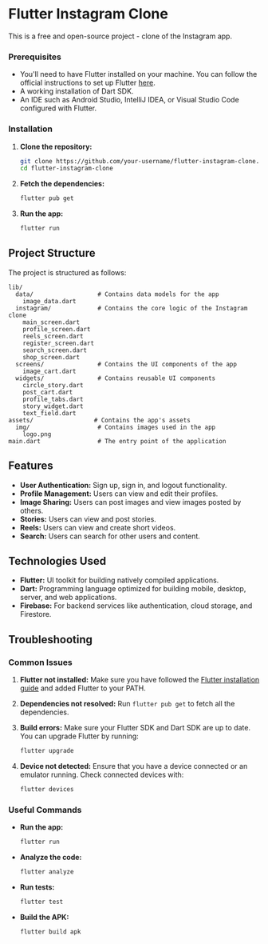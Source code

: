# Flutter Instagram Clone

This is a free and open-source project - clone of the Instagram app.

### Prerequisites

* You'll need to have Flutter installed on your machine. You can follow the official instructions to set up Flutter [here](https://docs.flutter.dev/get-started/install).
* A working installation of Dart SDK.
* An IDE such as Android Studio, IntelliJ IDEA, or Visual Studio Code configured with Flutter.

### Installation

1. **Clone the repository:**
   ```bash
   git clone https://github.com/your-username/flutter-instagram-clone.git
   cd flutter-instagram-clone
   ```
2. **Fetch the dependencies:**
   ```bash
   flutter pub get
   ```
3. **Run the app:**
   ```bash
   flutter run
   ```

## Project Structure

The project is structured as follows:

```
lib/
  data/                  # Contains data models for the app
    image_data.dart
  instagram/             # Contains the core logic of the Instagram clone
    main_screen.dart
    profile_screen.dart
    reels_screen.dart
    register_screen.dart
    search_screen.dart
    shop_screen.dart
  screens/               # Contains the UI components of the app
    image_cart.dart
  widgets/               # Contains reusable UI components
    circle_story.dart
    post_cart.dart
    profile_tabs.dart
    story_widget.dart
    text_field.dart
assets/                 # Contains the app's assets
  img/                   # Contains images used in the app
    logo.png
main.dart                # The entry point of the application
```

## Features

- **User Authentication:** Sign up, sign in, and logout functionality.
- **Profile Management:** Users can view and edit their profiles.
- **Image Sharing:** Users can post images and view images posted by others.
- **Stories:** Users can view and post stories.
- **Reels:** Users can view and create short videos.
- **Search:** Users can search for other users and content.


## Technologies Used

- **Flutter:** UI toolkit for building natively compiled applications.
- **Dart:** Programming language optimized for building mobile, desktop, server, and web applications.
- **Firebase:** For backend services like authentication, cloud storage, and Firestore.

## Troubleshooting

### Common Issues

1. **Flutter not installed:**
   Make sure you have followed the [Flutter installation guide](https://docs.flutter.dev/get-started/install) and added Flutter to your PATH.

2. **Dependencies not resolved:**
   Run `flutter pub get` to fetch all the dependencies.

3. **Build errors:**
   Make sure your Flutter SDK and Dart SDK are up to date. You can upgrade Flutter by running:
   ```bash
   flutter upgrade
   ```

4. **Device not detected:**
   Ensure that you have a device connected or an emulator running. Check connected devices with:
   ```bash
   flutter devices
   ```

### Useful Commands

- **Run the app:**
  ```bash
  flutter run
  ```
- **Analyze the code:**
  ```bash
  flutter analyze
  ```
- **Run tests:**
  ```bash
  flutter test
  ```
- **Build the APK:**
  ```bash
  flutter build apk
  ```
